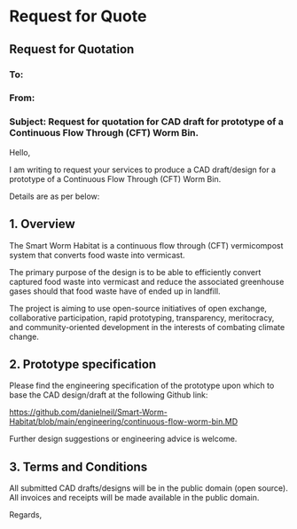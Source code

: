 
# Request for Quote

## Request for Quotation

### To:	     
### From:    
	
### Subject: Request for quotation for CAD draft for prototype of a Continuous Flow Through (CFT) Worm Bin.

Hello, 
	
I am writing to request your services to produce a CAD draft/design for a prototype of a Continuous Flow Through (CFT) Worm Bin.

Details are as per below:

## 1. Overview

The Smart Worm Habitat is a continuous flow through (CFT) vermicompost system that converts food waste into vermicast.

The primary purpose of the design is to be able to efficiently convert captured food waste into vermicast and reduce the associated greenhouse gases should that food waste have of ended up in landfill.

The project is aiming to use open-source initiatives of open exchange, collaborative participation, rapid prototyping, transparency, meritocracy, and community-oriented development in the interests of combating  climate change. 

## 2.	Prototype specification

Please find the engineering specification of the prototype upon which to base the CAD design/draft at the following Github link: 
	
https://github.com/danielneil/Smart-Worm-Habitat/blob/main/engineering/continuous-flow-worm-bin.MD
	
Further design suggestions or engineering advice is welcome.
	
## 3.	Terms and Conditions
	
All submitted CAD drafts/designs will be in the public domain (open source).
All invoices and receipts will be made available in the public domain.

Regards,
<probably-daniel>
